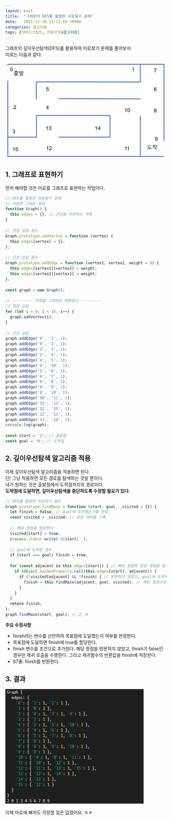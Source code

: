 ```yaml
---
layout: post
title:  "그래프의 DFS를 활용한 미로찾기 문제"
date:   2021-11-19 11:12:59 +0900
categories: 알고리즘
tags: [자바스크립트, 자료구조&알고리즘]
---
```

그래프의 깊이우선탐색(DFS)를 활용하여 미로찾기 문제를 풀어보자.  
미로는 다음과 같다.  

![미로찾기](https://github.com/gitul0515/gitul0515.github.io/blob/main/_posts/image/21_1120.jpg?raw=true)

## 1. 그래프로 표현하기

먼저 해야할 것은 미로를 그래프로 표현하는 작업이다.

```javascript
// DFS를 활용한 미로찾기 문제
// 무방향 그래프 생성
function Graph() {
  this.edges = {}; // 간선을 저장하는 객체
}

// 정점 삽입 함수
Graph.prototype.addVertex = function (vertex) {
  this.edges[vertex] = {};
};

// 간선 삽입 함수
Graph.prototype.addEdge = function (vertex1, vertex2, weight = 0) {
  this.edges[vertex1][vertex2] = weight;
  this.edges[vertex2][vertex1] = weight;
};

const graph = new Graph();

// --------- 미로를 그래프로 변환한다 ---------
// 정점 삽입
for (let i = 0; i < 16; i++) {
  graph.addVertex(i);
}

// 간선 삽입
graph.addEdge('0', '1', 1);
graph.addEdge('0', '2', 1);
graph.addEdge('2', '3', 1);
graph.addEdge('2', '4', 1);
graph.addEdge('4', '5', 1);
graph.addEdge('4', '10', 1);
graph.addEdge('5', '6', 1);
graph.addEdge('6', '7', 1);
graph.addEdge('6', '8', 1);
graph.addEdge('8', '9', 1);
graph.addEdge('8', '10', 1);
graph.addEdge('10', '11', 1);
graph.addEdge('11', '12', 1);
graph.addEdge('12', '15', 1);
graph.addEdge('12', '13', 1);
graph.addEdge('13', '14', 1);
console.log(graph);

const start = '2'; // 출발점
const goal = '9'; // 도착점
```

## 2. 깊이우선탐색 알고리즘 적용

이제 깊이우선탐색 알고리즘을 적용하면 된다.  
단! 그냥 적용하면 모든 경로를 탐색하는 것일 뿐이다.  
내가 원하는 것은 출발점에서 도착점까지의 경로이다.  
**도착점에 도달하면, 깊이우선탐색을 중단하도록 수정할 필요가 있다.**  

```javascript
// DFS를 활용한 미로찾기 함수
Graph.prototype.findMaze = function (start, goal, _visited = {}) {
  let finish = false; // goal에 도착했는가를 판정
  const visited = _visited; // 방문 여부를 기록

  // 해당 정점을 방문한다
  visited[start] = true;
  process.stdout.write(`${start} `);

  // goal에 도착한 경우
  if (start === goal) finish = true;

  for (const adjacent in this.edges[start]) { // 해당 정점의 인접 정점을 탐색한다
    if (Object.hasOwnProperty.call(this.edges[start], adjacent)) {
      if (!visited[adjacent] && !finish) { // 방문하지 않았고, goal에 도착하지 않았다면
        finish = this.findMaze(adjacent, goal, visited); // 해당 정점으로부터 재귀 호출
      }
    }
  }
  return finish;
};
graph.findMaze(start, goal); // 2, 9
```

**주요 수정사항**  
* finish라는 변수를 선언하여 목표점에 도달했는지 여부를 판정한다.  
* 목표점에 도달하면 finish에 true를 할당한다.  
* finish 변수를 조건으로 추가한다. 해당 정점을 방문하지 않았고, finish가 false인 경우만 재귀 호출을 수행한다. 그리고 재귀함수의 반환값을 finish에 저장한다.  
* 67줄: finish를 반환한다.  


## 3. 결과
![미로찾기결과](https://github.com/gitul0515/gitul0515.github.io/blob/main/_posts/image/21_1120_2.jpg?raw=true)

이제 미로에 빠져도 걱정할 일은 없겠어요. ㅎㅎ  
